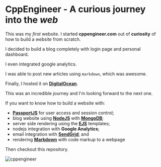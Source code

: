 # CppEngineer - A curious journey into the _web_

This was my *first* website. I started **cppengineer.com** out of **curiosity** of how to build a _website_ from scratch.

I decided to build a blog completely with login page and personal dashboard.

I even integrated google analytics.

I was able to post new articles using `markdown`, which was awesome.

Finally, I hosted it on **[DigitalOcean](https://www.digitalocean.com/)**.

This was an incredible journey and I'm looking forward to the next one.

If you want to know how to build a website with:
- **[PassportJS](https://www.passportjs.org/)** for user access and session control;
- blog website using **[NodeJS](https://nodejs.org/en/)** with **[MongoDB](https://www.mongodb.com/)**;
- server side rendering using the **[EJS](https://ejs.co/)** templates;
- nodejs integration with **Google Analytics**;
- email integration with **[SendGrid](https://sendgrid.com/)**; and
- rendering **[Markdown](https://en.wikipedia.org/wiki/Markdown)** with code markup to a webpage

Then checkout this repository.

![cppengineer](https://user-images.githubusercontent.com/71116413/187081319-be52cc91-37b6-47f5-861d-251dd6da6772.PNG)

